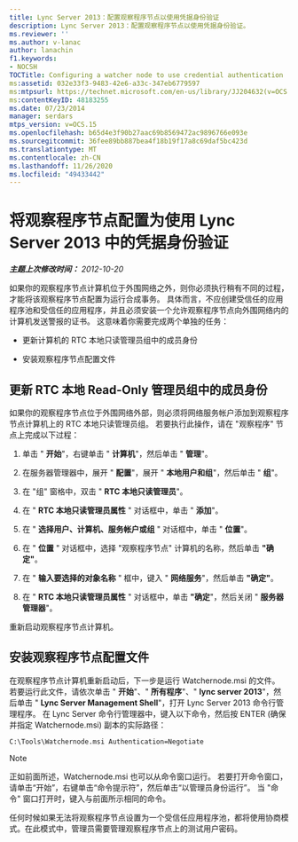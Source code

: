 ```yaml
---
title: Lync Server 2013：配置观察程序节点以使用凭据身份验证
description: Lync Server 2013：配置观察程序节点以使用凭据身份验证。
ms.reviewer: ''
ms.author: v-lanac
author: lanachin
f1.keywords:
- NOCSH
TOCTitle: Configuring a watcher node to use credential authentication
ms:assetid: 032e33f3-9483-42e6-a33c-347eb6779597
ms:mtpsurl: https://technet.microsoft.com/en-us/library/JJ204632(v=OCS.15)
ms:contentKeyID: 48183255
ms.date: 07/23/2014
manager: serdars
mtps_version: v=OCS.15
ms.openlocfilehash: b65d4e3f90b27aac69b8569472ac9896766e093e
ms.sourcegitcommit: 36fee89bb887bea4f18b19f17a8c69daf5bc423d
ms.translationtype: MT
ms.contentlocale: zh-CN
ms.lasthandoff: 11/26/2020
ms.locfileid: "49433442"
---
```

# <a name="configuring-a-watcher-node-to-use-credential-authentication-in-lync-server-2013"></a>将观察程序节点配置为使用 Lync Server 2013 中的凭据身份验证

<div data-xmlns="http://www.w3.org/1999/xhtml">

<div class="topic" data-xmlns="http://www.w3.org/1999/xhtml" data-msxsl="urn:schemas-microsoft-com:xslt" data-cs="https://msdn.microsoft.com/">

<div data-asp="https://msdn2.microsoft.com/asp">



</div>

<div id="mainSection">

<div id="mainBody">

<span> </span>

_**主题上次修改时间：** 2012-10-20_

如果你的观察程序节点计算机位于外围网络之外，则你必须执行稍有不同的过程，才能将该观察程序节点配置为运行合成事务。 具体而言，不应创建受信任的应用程序池和受信任的应用程序，并且必须安装一个允许观察程序节点向外围网络内的计算机发送警报的证书。 这意味着你需要完成两个单独的任务：

  - 更新计算机的 RTC 本地只读管理员组中的成员身份

  - 安装观察程序节点配置文件

<div>

## <a name="updating-membership-in-the-rtc-local-read-only-administrators-group"></a>更新 RTC 本地 Read-Only 管理员组中的成员身份

如果你的观察程序节点位于外围网络外部，则必须将网络服务帐户添加到观察程序节点计算机上的 RTC 本地只读管理员组。 若要执行此操作，请在 "观察程序" 节点上完成以下过程：

1.  单击 " **开始**"，右键单击 " **计算机**"，然后单击 " **管理**"。

2.  在服务器管理器中，展开 " **配置**"，展开 " **本地用户和组**"，然后单击 " **组**"。

3.  在 "组" 窗格中，双击 " **RTC 本地只读管理员**"。

4.  在 " **RTC 本地只读管理员属性** " 对话框中，单击 " **添加**"。

5.  在 " **选择用户、计算机、服务帐户或组** " 对话框中，单击 " **位置**"。

6.  在 " **位置** " 对话框中，选择 "观察程序节点" 计算机的名称，然后单击 **"确定"**。

7.  在 " **输入要选择的对象名称** " 框中，键入 " **网络服务**"，然后单击 **"确定"**。

8.  在 " **RTC 本地只读管理员属性** " 对话框中，单击 **"确定**"，然后关闭 " **服务器管理器**"。

重新启动观察程序节点计算机。

</div>

<div>

## <a name="installing-the-watcher-node-configuration-files"></a>安装观察程序节点配置文件

在观察程序节点计算机重新启动后，下一步是运行 Watchernode.msi 的文件。 若要运行此文件，请依次单击 " **开始**"、" **所有程序**"、" **lync server 2013**"，然后单击 " **Lync Server Management Shell**"，打开 Lync Server 2013 命令行管理程序。 在 Lync Server 命令行管理器中，键入以下命令，然后按 ENTER (确保并指定 Watchernode.msi) 副本的实际路径：

    C:\Tools\Watchernode.msi Authentication=Negotiate

<div>


> [!NOTE]  
> 正如前面所述，Watchernode.msi 也可以从命令窗口运行。 若要打开命令窗口，请单击“开始”<STRONG></STRONG>，右键单击“命令提示符”<STRONG></STRONG>，然后单击“以管理员身份运行”<STRONG></STRONG>。 当 "命令" 窗口打开时，键入与前面所示相同的命令。



</div>

任何时候如果无法将观察程序节点设置为一个受信任应用程序池，都将使用协商模式。在此模式中，管理员需要管理观察程序节点上的测试用户密码。

</div>

</div>

<span> </span>

</div>

</div>

</div>


